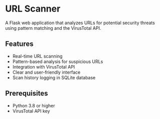 # URL Scanner

A Flask web application that analyzes URLs for potential security threats using pattern matching and the VirusTotal API.

## Features

- Real-time URL scanning
- Pattern-based analysis for suspicious URLs
- Integration with VirusTotal API
- Clear and user-friendly interface
- Scan history logging in SQLite database

## Prerequisites

- Python 3.8 or higher
- VirusTotal API key
